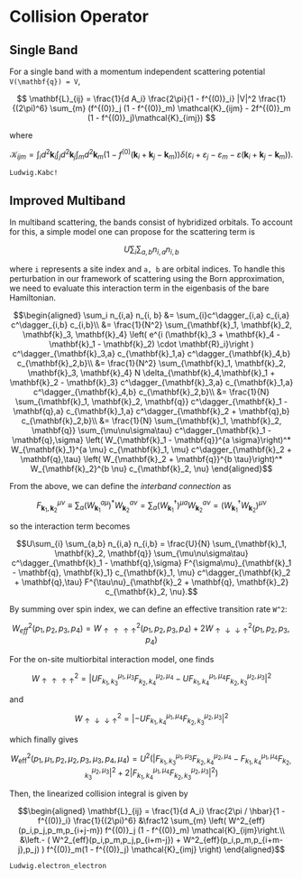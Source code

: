 # Collision Operator

## Single Band
For a single band with a momentum independent scattering potential ``V(\mathbf{q}) = V``,
```math
    \mathbf{L}_{ij} = \frac{1}{d A_i} \frac{2\pi}{1 - f^{(0)}_i} |V|^2 \frac{1}{(2\pi)^6} \sum_{m} (f^{(0)}_j (1 - f^{(0)}_m) \mathcal{K}_{ijm} - 2f^{(0)}_m (1 - f^{(0)}_j)\mathcal{K}_{imj}) 
```
where
```math
    \mathcal{K}_{ijm} = \int_i d^2 \mathbf{k}_i \int_j d^2 \mathbf{k}_j \int_m d^2 \mathbf{k}_m (1 - f^{(0)}(\mathbf{k}_i + \mathbf{k}_j - \mathbf{k}_m)) \delta(\varepsilon_i + \varepsilon_j - \varepsilon_m - \varepsilon(\mathbf{k}_i + \mathbf{k}_j - \mathbf{k}_m)).
```

```@docs
Ludwig.Kabc!
```

## Improved Multiband
In multiband scattering, the bands consist of hybridized orbitals. To account for this, a simple model one can propose for the scattering term is
```math
    U\sum_{i} \sum_{a,b} n_{i,a} n_{i,b}
```
where ``i`` represents a site index and ``a, b`` are orbital indices. To handle this perturbation in our framework of scattering using the Born approximation, we need to evaluate this interaction term in the eigenbasis of the bare Hamiltonian.
```math
\begin{aligned}
    \sum_i n_{i,a} n_{i, b} &= \sum_{i}c^\dagger_{i,a} c_{i,a} c^\dagger_{i,b} c_{i,b}\\
    &= \frac{1}{N^2} \sum_{\mathbf{k}_1, \mathbf{k}_2, \mathbf{k}_3, \mathbf{k}_4} \left( e^{i (\mathbf{k}_3 + \mathbf{k}_4 - \mathbf{k}_1 - \mathbf{k}_2) \cdot \mathbf{R}_i}\right ) c^\dagger_{\mathbf{k}_3,a} c_{\mathbf{k}_1,a} c^\dagger_{\mathbf{k}_4,b} c_{\mathbf{k}_2,b}\\
    &= \frac{1}{N^2} \sum_{\mathbf{k}_1, \mathbf{k}_2, \mathbf{k}_3, \mathbf{k}_4} N \delta_{\mathbf{k}_4,\mathbf{k}_1 + \mathbf{k}_2 - \mathbf{k}_3} c^\dagger_{\mathbf{k}_3,a} c_{\mathbf{k}_1,a} c^\dagger_{\mathbf{k}_4,b} c_{\mathbf{k}_2,b}\\
    &= \frac{1}{N} \sum_{\mathbf{k}_1, \mathbf{k}_2, \mathbf{q}} c^\dagger_{\mathbf{k}_1 - \mathbf{q},a} c_{\mathbf{k}_1,a} c^\dagger_{\mathbf{k}_2 + \mathbf{q},b} c_{\mathbf{k}_2,b}\\
    &= \frac{1}{N} \sum_{\mathbf{k}_1, \mathbf{k}_2, \mathbf{q}} \sum_{\mu\nu\sigma\tau} c^\dagger_{\mathbf{k}_1 - \mathbf{q},\sigma} \left( W_{\mathbf{k}_1 - \mathbf{q}}^{a \sigma}\right)^* W_{\mathbf{k}_1}^{a \mu} c_{\mathbf{k}_1, \mu} c^\dagger_{\mathbf{k}_2 + \mathbf{q},\tau} \left( W_{\mathbf{k}_2 + \mathbf{q}}^{b \tau}\right)^* W_{\mathbf{k}_2}^{b \nu} c_{\mathbf{k}_2, \nu}
\end{aligned}
```
From the above, we can define the *interband connection* as
```math
    F_{\mathbf{k}_1, \mathbf{k}_2}^{\mu\nu} \equiv \sum_a \left(W_{\mathbf{k}_1}^{a \mu} \right)^* W_{\mathbf{k}_2}^{a \nu} = \sum_a \left(W^\dagger_{\mathbf{k}_1}\right)^{\mu a} W_{\mathbf{k}_2}^{a \nu}  = \left(W^\dagger_{\mathbf{k}_1} W_{\mathbf{k}_2} \right)^{\mu \nu } 
```
so the interaction term becomes
```math
U\sum_{i} \sum_{a,b} n_{i,a} n_{i,b} = \frac{U}{N} \sum_{\mathbf{k}_1, \mathbf{k}_2, \mathbf{q}} \sum_{\mu\nu\sigma\tau} c^\dagger_{\mathbf{k}_1 - \mathbf{q},\sigma}  F^{\sigma\mu}_{\mathbf{k}_1 - \mathbf{q}, \mathbf{k}_1}  c_{\mathbf{k}_1, \mu} c^\dagger_{\mathbf{k}_2 + \mathbf{q},\tau} F^{\tau\nu}_{\mathbf{k}_2 + \mathbf{q}, \mathbf{k}_2} c_{\mathbf{k}_2, \nu}.
```

By summing over spin index, we can define an effective transition rate ``W^2``:
```math
    W^2_{eff}(p_1,p_2,p_3,p_4) = W^2_{\uparrow\uparrow\uparrow\uparrow}(p_1,p_2,p_3,p_4) + 2 W^2_{\uparrow\downarrow\downarrow\uparrow}(p_1,p_2,p_3,p_4)
```

For the on-site multiorbital interaction model, one finds
```math
W^2_{\uparrow\uparrow\uparrow\uparrow} = | U F^{\mu_1,\mu_3}_{k_1,k_3} F^{\mu_2,\mu_4}_{k_2,k_4} - U F^{\mu_1,\mu_4}_{k_1,k_4} F^{\mu_2,\mu_3}_{k_2,k_3} |^2 
```
and
```math
W^2_{\uparrow\downarrow\downarrow\uparrow} = | - U F^{\mu_1,\mu_4}_{k_1,k_4} F^{\mu_2,\mu_3}_{k_2,k_3} |^2
```
which finally gives
```math
W^2_\text{eff}(p_1,\mu_1,p_2,\mu_2,p_3,\mu_3,p_4,\mu_4) = U^2 \left( |  F^{\mu_1,\mu_3}_{k_1,k_3} F^{\mu_2,\mu_4}_{k_2,k_4} -  F^{\mu_1,\mu_4}_{k_1,k_4} F^{\mu_2,\mu_3}_{k_2,k_3} |^2 + 2 |  F^{\mu_1,\mu_4}_{k_1,k_4} F^{\mu_2,\mu_3}_{k_2,k_3} |^2 \right)
```

Then, the linearized collision integral is given by
```math
\begin{aligned}
\mathbf{L}_{ij} = \frac{1}{d A_i} \frac{2\pi / \hbar}{1 - f^{(0)}_i} 
\frac{1}{(2\pi)^6}   &\frac12 \sum_{m}  \left( W^2_{eff}(p_i,p_j,p_m,p_{i+j-m})  f^{(0)}_j (1 - f^{(0)}_m) \mathcal{K}_{ijm}\right.\\
&\left.- ( W^2_{eff}(p_i,p_m,p_j,p_{i+m-j}) + W^2_{eff}(p_i,p_m,p_{i+m-j},p_j) ) f^{(0)}_m(1 - f^{(0)}_j) \mathcal{K}_{imj} \right)
\end{aligned}
```

```@docs
Ludwig.electron_electron
```

